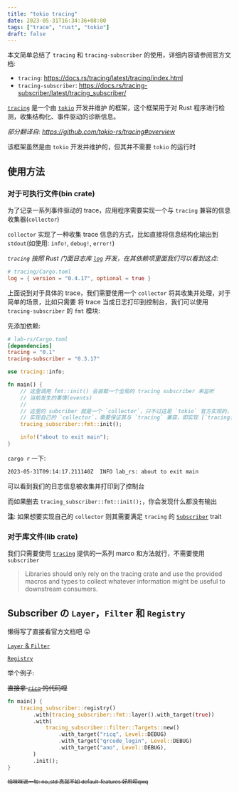 ```yaml
---
title: "tokio tracing"
date: 2023-05-31T16:34:36+08:00
tags: ["trace", "rust", "tokio"]
draft: false
---
```


本文简单总结了 `tracing` 和 `tracing-subscriber` 的使用，详细内容请参阅官方文档:

- `tracing`: <https://docs.rs/tracing/latest/tracing/index.html>
- `tracing-subscriber`: <https://docs.rs/tracing-subscriber/latest/tracing_subscriber/>

[`tracing`](https://docs.rs/tracing/latest/tracing/) 是一个由 [`tokio`](https://github.com/tokio-rs) 开发并维护
的框架，这个框架用于对 Rust 程序进行检测，收集结构化、事件驱动的诊断信息。

_部分翻译自: <https://github.com/tokio-rs/tracing#overview>_

<!--more-->

该框架虽然是由 `tokio` 开发并维护的，但其并不需要 `tokio` 的运行时

## 使用方法

### 对于可执行文件(bin crate)

为了记录一系列事件驱动的 trace，应用程序需要实现一个与 `tracing` 兼容的信息收集器(`collector`)

`collector` 实现了一种收集 trace 信息的方式，比如直接将信息结构化输出到 `stdout`(如使用: `info!`, `debug!`, `error!`)

_`tracing` 按照 Rust 门面日志库 [`log`](https://github.com/rust-lang/log) 开发，在其依赖项里面我们可以看到这点:_

```toml
# tracing/Cargo.toml
log = { version = "0.4.17", optional = true }
```

上面说到对于具体的 trace，我们需要使用一个 `collector` 将其收集并处理，对于简单的场景，比如只需要
将 trace 当成日志打印到控制台，我们可以使用 `tracing-subscriber` 的 `fmt` 模块:

先添加依赖:

```toml
# lab-rs/Cargo.toml
[dependencies]
tracing = "0.1"
tracing-subscriber = "0.3.17"
```

```rust
use tracing::info;

fn main() {
    // 这里调用 fmt::init() 会装载一个全局的 tracing subscriber 来监听
    // 当前发生的事情(events)
    //
    // 这里的 subcriber 就是一个 `collector`，只不过这是 `tokio` 官方实现的，如果要
    // 实现自己的 `collector`，需要保证其与 `tracing` 兼容，即实现 [`tracing::Subcriber`]
    tracing_subscriber::fmt::init();

    info!("about to exit main");
}
```

`cargo r` 一下:

```bash
2023-05-31T09:14:17.211140Z  INFO lab_rs: about to exit main
```

可以看到我们的日志信息被收集并打印到了控制台

而如果删去 `tracing_subscriber::fmt::init();`，你会发现什么都没有输出

**注**: 如果想要实现自己的 `collector` 则其需要满足 `tracing` 的 [`Subscriber`](https://docs.rs/tracing/latest/tracing/trait.Subscriber.html) trait

### 对于库文件(lib crate)

我们只需要使用 [`tracing`]() 提供的一系列 marco 和方法就行，不需要使用 `subscriber`

> Libraries should only rely on the tracing crate and use the provided macros
> and types to collect whatever information might be useful to downstream
> consumers.

## Subscriber の `Layer`，`Filter` 和 `Registry`

懒得写了直接看官方文档吧 😛

[`Layer` & `Filter`](https://docs.rs/tracing-subscriber/latest/tracing_subscriber/index.html#layers-and-filters)

[`Registry`](https://docs.rs/tracing-subscriber/latest/tracing_subscriber/registry/index.html)

举个例子:

~~直接拿 [`ricq`](https://github.com/lz1998/RICQ) 的代码哩~~

```rust
fn main() {
    tracing_subscriber::registry()
        .with(tracing_subscriber::fmt::layer().with_target(true))
        .with(
            tracing_subscriber::filter::Targets::new()
                .with_target("ricq", Level::DEBUG)
                .with_target("qrcode_login", Level::DEBUG)
                .with_target("ano", Level::DEBUG),
        )
        .init();
}
```

<p><small><del>悄咪咪说一句: no_std 真就不如 default-features 好用呗qwq<del></small></p>
